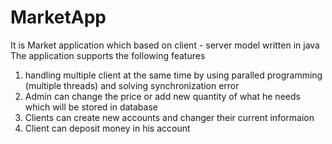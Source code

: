 # MarketApp
It is Market application which based on client - server model written in java   
      The application supports the following features
1) handling multiple client at the same time by using paralled programming (multiple threads) and solving synchronization error  
2) Admin can change the price or add new quantity of what he needs which will be stored in database 
3) Clients can create new accounts and changer their current informaion  
4) Client can deposit money in his account  
